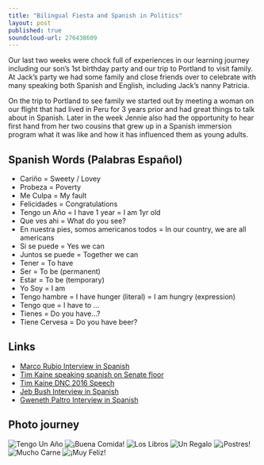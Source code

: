 ```yaml
---
title: "Bilingual Fiesta and Spanish in Politics"
layout: post
published: true
soundcloud-url: 276438609
---
```

Our last two weeks were chock full of experiences in our learning journey including our son’s 1st birthday party and our trip to Portland to visit family. At Jack’s party we had some family and close friends over to celebrate with many speaking both Spanish and English, including Jack’s nanny Patricia.

On the trip to Portland to see family we started out by meeting a woman on our flight that had lived in Peru for 3 years prior and had great things to talk about in Spanish. Later in the week Jennie also had the opportunity to hear first hand from her two cousins that grew up in a Spanish immersion program what it was like and how it has influenced them as young adults.


## Spanish Words (Palabras Español)
- Cariño = Sweety / Lovey
- Probeza = Poverty
- Me Culpa = My fault
- Felicidades = Congratulations
- Tengo un Año = I have 1 year = I am 1yr old
- Que ves ahi = What do you see?
- En nuestra pies, somos americanos todos = In our country, we are all americans
- Si se puede = Yes we can
- Juntos se puede = Together we can
- Tener = To have
- Ser = To be (permanent)
- Estar = To be (temporary)
- Yo Soy = I am
- Tengo hambre = I have hunger (literal) = I am hungry (expression)
- Tengo que = I have to …
- Tienes = Do you have…?
- Tiene Cervesa = Do you have beer?


## Links
- [Marco Rubio Interview in Spanish](https://www.youtube.com/watch?v=hHy-GbXNrPM)
- [Tim Kaine speaking spanish on Senate floor](https://www.youtube.com/watch?v=_iFb1uOezpo)
- [Tim Kaine DNC 2016 Speech](https://www.youtube.com/watch?v=vUp0w0AfuG8)
- [Jeb Bush Interview in Spanish](https://www.youtube.com/watch?v=ns_dZuoQciM)
- [Gweneth Paltro Interview in Spanish](https://www.youtube.com/watch?v=aLTXYP27b-I)

## Photo journey
![Tengo Un Año](/images/ep-7-images/1.jpg)
![¡Buena Comida!](/images/ep-7-images/2.jpg)
![Los Libros](/images/ep-7-images/3.jpg)
![Un Regalo](/images/ep-7-images/4.jpg)
![¡Postres!](/images/ep-7-images/5.jpg)
![Mucho Carne](/images/ep-7-images/6.jpg)
![¡Muy Feliz!](/images/ep-7-images/7.jpg)
